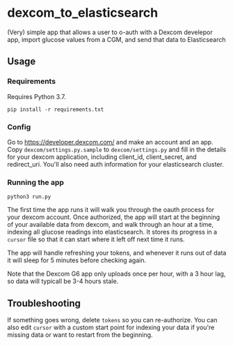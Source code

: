 # dexcom_to_elasticsearch
(Very) simple app that allows a user to o-auth with a Dexcom develepor app,
import glucose values from a CGM, and send that data to Elasticsearch

## Usage

### Requirements

Requires Python 3.7.

```
pip install -r requirements.txt
```

### Config

Go to https://developer.dexcom.com/ and make an account and an app. Copy
`dexcom/settings.py.sample` to `dexcom/settings.py` and fill in the details
for your dexcom application, including client_id, client_secret, and
redirect_uri. You'll also need auth information for your elasticsearch cluster.

### Running the app

```
python3 run.py
```

The first time the app runs it will walk you through the oauth process for your
dexcom account. Once authorized, the app will start at the beginning of your
available data from dexcom, and walk through an hour at a time, indexing all
glucose readings into elasticsearch. It stores its progress in a `cursor` file
so that it can start where it left off next time it runs.

The app will handle refreshing your tokens, and whenever it runs out of data it
will sleep for 5 minutes before checking again.

Note that the Dexcom G6 app only uploads once per hour, with a 3 hour lag, so
data will typicall be 3-4 hours stale.

## Troubleshooting

If something goes wrong, delete `tokens` so you can re-authorize. You can also
edit `cursor` with a custom start point for indexing your data if you're missing
data or want to restart from the beginning.